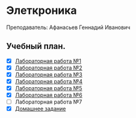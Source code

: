 # Элеткроника
Преподаватель: Афанасьев Геннадий Иванович

## Учебный план.
- [X] [Лабораторная работа №1](https://github.com/mightyK1ngRichard/IU5/tree/master/Term-6/Multimedia%20technology/Lab01)
- [X] [Лабораторная работа №2](https://github.com/mightyK1ngRichard/IU5/tree/master/Term-6/Multimedia%20technology/Lab02)
- [X] [Лабораторная работа №3](https://github.com/mightyK1ngRichard/IU5/tree/master/Term-6/Multimedia%20technology/Lab03)
- [X] [Лабораторная работа №4](https://github.com/mightyK1ngRichard/IU5/tree/master/Term-6/Multimedia%20technology/Lab04)
- [X] [Лабораторная работа №5](https://github.com/mightyK1ngRichard/IU5/tree/master/Term-6/Multimedia%20technology/Lab05)
- [X] [Лабораторная работа №6](https://github.com/mightyK1ngRichard/IU5/tree/master/Term-6/Multimedia%20technology/Lab06)
- [ ] Лабораторная работа №7
- [X] [Домашнее задание](https://github.com/mightyK1ngRichard/SmokingDetectionApplication)
